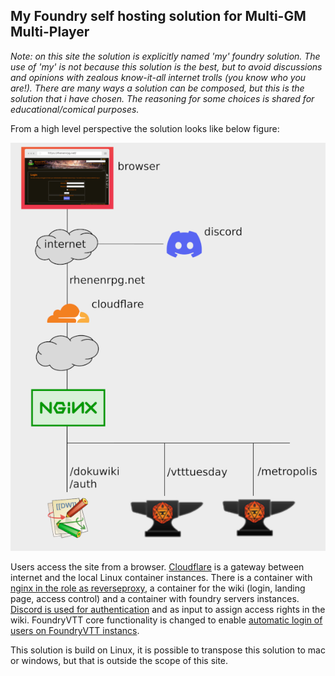 ## My Foundry self hosting solution for Multi-GM Multi-Player

*Note: on this site the solution is explicitly named 'my' foundry solution. The use of 'my' is not because this solution is the best,
but to avoid discussions and opinions with zealous know-it-all internet trolls (you know who you are!). 
There are many ways a solution can be composed, but this is the solution that i have chosen. 
The reasoning for some choices is shared for educational/comical purposes.*

From a high level perspective the solution looks like below figure:

![](solution%20high%20level.png)

Users access the site from a browser. [Cloudflare](cloudflare.md) is a gateway between internet and the local Linux container instances. There is a container with [nginx in the role as reverseproxy](nginx), a container for the wiki (login, landing page, access control) and a container with foundry servers instances. [Discord is used for authentication](discord-login) and as input to assign access rights in the wiki. FoundryVTT core functionality is changed to enable [automatic login of users on FoundryVTT instancs](auto-login).

This solution is build on Linux, it is possible to transpose this solution to mac or windows, but that is outside the scope of this site.
